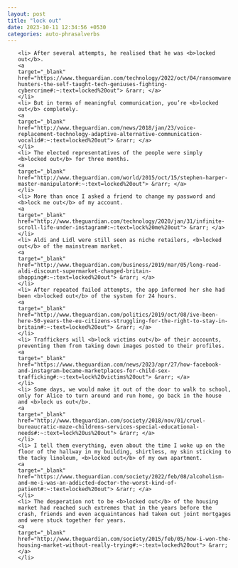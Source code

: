 ```yaml
---
layout: post
title: "lock out"
date: 2023-10-11 12:34:56 +0530
categories: auto-phrasalverbs
---
```

<ol>

    <li> After several attempts, he realised that he was <b>locked out</b>.
    <a 
    target="_blank" 
    href="https://www.theguardian.com/technology/2022/oct/04/ransomware-hunters-the-self-taught-tech-geniuses-fighting-cybercrime#:~:text=locked%20out"> &rarr; </a>
    </li>
    <li> But in terms of meaningful communication, you’re <b>locked out</b> completely.
    <a 
    target="_blank" 
    href="http://www.theguardian.com/news/2018/jan/23/voice-replacement-technology-adaptive-alternative-communication-vocalid#:~:text=locked%20out"> &rarr; </a>
    </li>
    <li> The elected representatives of the people were simply <b>locked out</b> for three months.
    <a 
    target="_blank" 
    href="http://www.theguardian.com/world/2015/oct/15/stephen-harper-master-manipulator#:~:text=locked%20out"> &rarr; </a>
    </li>
    <li> More than once I asked a friend to change my password and <b>lock me out</b> of my account.
    <a 
    target="_blank" 
    href="http://www.theguardian.com/technology/2020/jan/31/infinite-scroll-life-under-instagram#:~:text=lock%20me%20out"> &rarr; </a>
    </li>
    <li> Aldi and Lidl were still seen as niche retailers, <b>locked out</b> of the mainstream market.
    <a 
    target="_blank" 
    href="http://www.theguardian.com/business/2019/mar/05/long-read-aldi-discount-supermarket-changed-britain-shopping#:~:text=locked%20out"> &rarr; </a>
    </li>
    <li> After repeated failed attempts, the app informed her she had been <b>locked out</b> of the system for 24 hours.
    <a 
    target="_blank" 
    href="http://www.theguardian.com/politics/2019/oct/08/ive-been-here-50-years-the-eu-citizens-struggling-for-the-right-to-stay-in-britain#:~:text=locked%20out"> &rarr; </a>
    </li>
    <li> Traffickers will <b>lock victims out</b> of their accounts, preventing them from taking down images posted to their profiles.
    <a 
    target="_blank" 
    href="https://www.theguardian.com/news/2023/apr/27/how-facebook-and-instagram-became-marketplaces-for-child-sex-trafficking#:~:text=lock%20victims%20out"> &rarr; </a>
    </li>
    <li> Some days, we would make it out of the door to walk to school, only for Alice to turn around and run home, go back in the house and <b>lock us out</b>.
    <a 
    target="_blank" 
    href="http://www.theguardian.com/society/2018/nov/01/cruel-bureaucratic-maze-childrens-services-special-educational-needs#:~:text=lock%20us%20out"> &rarr; </a>
    </li>
    <li> I tell them everything, even about the time I woke up on the floor of the hallway in my building, shirtless, my skin sticking to the tacky linoleum, <b>locked out</b> of my own apartment.
    <a 
    target="_blank" 
    href="https://www.theguardian.com/society/2022/feb/08/alcoholism-and-me-i-was-an-addicted-doctor-the-worst-kind-of-patient#:~:text=locked%20out"> &rarr; </a>
    </li>
    <li> The desperation not to be <b>locked out</b> of the housing market had reached such extremes that in the years before the crash, friends and even acquaintances had taken out joint mortgages and were stuck together for years.
    <a 
    target="_blank" 
    href="http://www.theguardian.com/society/2015/feb/05/how-i-won-the-housing-market-without-really-trying#:~:text=locked%20out"> &rarr; </a>
    </li>